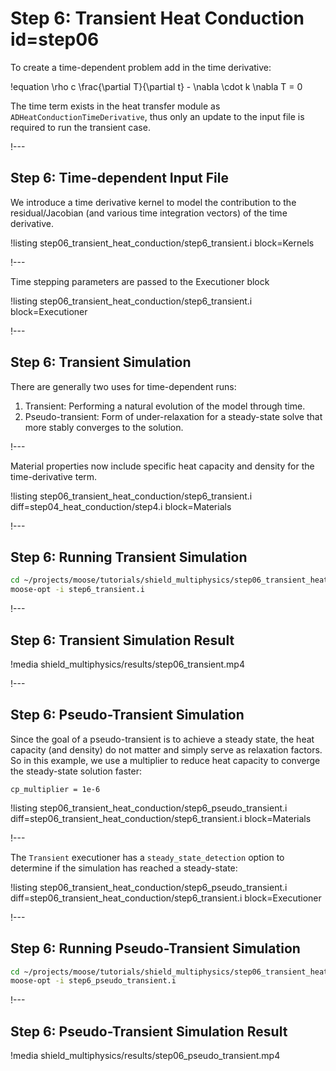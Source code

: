# Step 6: Transient Heat Conduction id=step06

To create a time-dependent problem add in the time derivative:

!equation
\rho c \frac{\partial T}{\partial t} - \nabla \cdot k \nabla T = 0

The time term exists in the heat transfer module as `ADHeatConductionTimeDerivative`, thus
only an update to the input file is required to run the transient case.

!---

## Step 6: Time-dependent Input File

We introduce a time derivative kernel to model the contribution to the residual/Jacobian (and various time integration vectors) of the time derivative.

!listing step06_transient_heat_conduction/step6_transient.i block=Kernels

!---

Time stepping parameters are passed to the Executioner block

!listing step06_transient_heat_conduction/step6_transient.i block=Executioner

!---

## Step 6: Transient Simulation

There are generally two uses for time-dependent runs:

1. Transient: Performing a natural evolution of the model through time.
2. Pseudo-transient: Form of under-relaxation for a steady-state solve that more stably converges to the solution.

!---

Material properties now include specific heat capacity and density for the time-derivative term.

!listing step06_transient_heat_conduction/step6_transient.i
         diff=step04_heat_conduction/step4.i
         block=Materials

!---

## Step 6: Running Transient Simulation

```bash
cd ~/projects/moose/tutorials/shield_multiphysics/step06_transient_heat_conduction
moose-opt -i step6_transient.i
```

!---

## Step 6: Transient Simulation Result

!media shield_multiphysics/results/step06_transient.mp4


!---


## Step 6: Pseudo-Transient Simulation

Since the goal of a pseudo-transient is to achieve a steady state, the heat
capacity (and density) do not matter and simply serve as relaxation factors. So
in this example, we use a multiplier to reduce heat capacity to converge the
steady-state solution faster:

```text
cp_multiplier = 1e-6
```

!listing step06_transient_heat_conduction/step6_pseudo_transient.i
         diff=step06_transient_heat_conduction/step6_transient.i
         block=Materials


!---

The `Transient` executioner has a `steady_state_detection` option to determine if the simulation has reached a steady-state:

!listing step06_transient_heat_conduction/step6_pseudo_transient.i
         diff=step06_transient_heat_conduction/step6_transient.i
         block=Executioner

!---

## Step 6: Running Pseudo-Transient Simulation

```bash
cd ~/projects/moose/tutorials/shield_multiphysics/step06_transient_heat_conduction
moose-opt -i step6_pseudo_transient.i
```

!---

## Step 6: Pseudo-Transient Simulation Result

!media shield_multiphysics/results/step06_pseudo_transient.mp4

